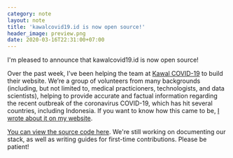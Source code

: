 ```yaml
---
category: note
layout: note
title: 'kawalcovid19.id is now open source!'
header_image: preview.png
date: 2020-03-16T22:31:00+07:00
---
```


I'm pleased to announce that kawalcovid19.id is now open source!

Over the past week, I’ve been helping the team at [Kawal COVID-19](https://kawalcovid19.id/) to build their website. We’re a group of volunteers from many backgrounds (including, but not limited to, medical practicioners, technologists, and data scientists), helping to provide accurate and factual information regarding the recent outbreak of the coronavirus COVID-19, which has hit several countries, including Indonesia. If you want to know how this came to be, [I wrote about it on my website](https://resir014.xyz/posts/2020/03/07/supercharging-your-nextjs-site-with-getstaticprops-and-getstaticpaths/).

[You can view the source code here](https://gitlab.com/kawalcovid19/kawalcovid19.id). We're still working on documenting our stack, as well as writing guides for first-time contributions. Please be patient!

